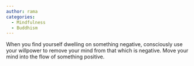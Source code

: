 ```yaml
---
author: rama
categories:
  - Mindfulness
  - Buddhism
---
```


When you find yourself dwelling on something negative, consciously use your willpower to remove your mind from that which is negative. Move your mind into the flow of something positive.
